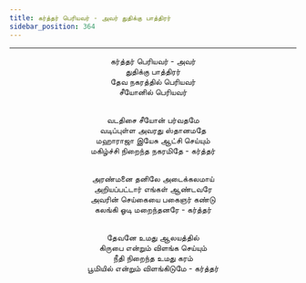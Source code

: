```yaml
---
title: கர்த்தர் பெரியவர் - அவர் துதிக்கு பாத்திரர்
sidebar_position: 364
---
```


---
<center>
கர்த்தர் பெரியவர் - அவர்<br/>
துதிக்கு பாத்திரர்<br/>
தேவ நகரத்தில் பெரியவர்<br/>
சீயோனில் பெரியவர்<br/><br/>

வடதிசை சீயோன் பர்வதமே<br/>
வடிப்புள்ள அவரது ஸ்தானமதே<br/>
மஹாராஜா இயேசு ஆட்சி செய்யும்<br/>
மகிழ்ச்சி நிறைந்த நகரமிதே            - கர்த்தர்<br/><br/>

அரண்மனை தனிலே அடைக்கலமாய்<br/>
அறியப்பட்டார் எங்கள் ஆண்டவரே<br/>
அவரின் செய்கையை பகைஞர் கண்டு<br/>
கலங்கி ஓடி மறைந்தனரே            - கர்த்தர்<br/><br/>

தேவனே உமது ஆலயத்தில்<br/>
கிருபை என்றும் விளங்க செய்யும்<br/>
நீதி நிறைந்த உமது கரம்<br/>
பூமியில் என்றும் விளங்கிடுமே            - கர்த்தர்
</center>